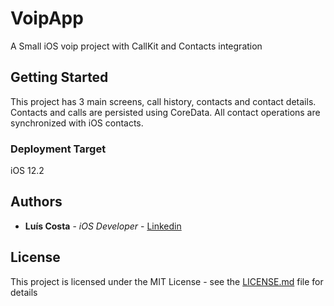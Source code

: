 # VoipApp

A Small iOS voip project with CallKit and Contacts integration

## Getting Started

This project has 3 main screens, call history, contacts and contact details.
Contacts and calls are persisted using CoreData.
All contact operations are synchronized with iOS contacts.

### Deployment Target 
iOS 12.2


## Authors
* **Luís Costa** - *iOS Developer* - [Linkedin](https://github.com/lmbcosta)

## License

This project is licensed under the MIT License - see the [LICENSE.md](https://github.com/lmbcosta/VoipApp/blob/master/LICENSE) file for details


